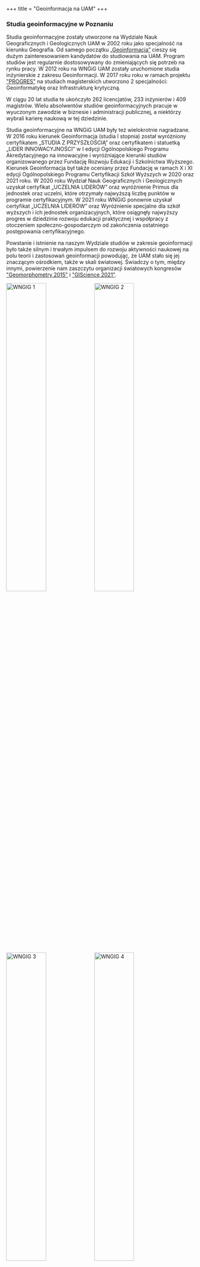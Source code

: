 +++
title = "Geoinformacja na UAM"
+++


<h3>Studia geoinformacyjne w Poznaniu</h3>

Studia geoinformacyjne zostały utworzone na Wydziale Nauk Geograficznych i Geologicznych UAM w 2002 roku jako specjalność na kierunku Geografia. Od samego początku [„Geoinformacja”](https://pl-pl.facebook.com/geoinformacja/) cieszy się dużym zainteresowaniem kandydatów do studiowania na UAM. Program studiów jest regularnie dostosowywany do zmieniających się potrzeb na rynku pracy. W 2012 roku na WNGiG UAM zostały uruchomione studia inżynierskie z zakresu Geoinformacji. W 2017 roku roku w ramach projektu ["PROGRES"](http://progres.home.amu.edu.pl/) na studiach magisterskich utworzono 2 specjalności: Geoinformatykę oraz Infrastrukturę krytyczną. 

W ciągu 20 lat studia te ukończyło 262 licencjatów, 233 inżynierów i 409 magistrów. Wielu absolwentów studiów geoinformacyjnych pracuje w wyuczonym zawodzie w biznesie i administracji publicznej, a niektórzy wybrali karierę naukową w tej dziedzinie. 

Studia geoinformacyjne na WNGiG UAM były też wielokrotnie nagradzane. W 2016 roku kierunek Geoinformacja (studia I stopnia) został wyróżniony certyfikatem „STUDIA Z PRZYSZŁOŚCIĄ” oraz certyfikatem i statuetką „LIDER INNOWACYJNOŚCI” w I edycji Ogólnopolskiego Programu Akredytacyjnego na innowacyjne i wyróżniające kierunki studiów organizowanego przez Fundację Rozwoju Edukacji i Szkolnictwa Wyższego. Kierunek Geoinformacja był także oceniany przez Fundację w ramach X i XI edycji Ogólnopolskiego Programu Certyfikacji Szkół Wyższych w 2020 oraz 2021 roku. W 2020 roku Wydział Nauk Geograficznych i Geologicznych uzyskał certyfikat „UCZELNIA LIDERÓW” oraz wyróżnienie Primus dla jednostek oraz uczelni, które otrzymały najwyższą liczbę punktów w programie certyfikacyjnym. W 2021 roku WNGiG ponownie uzyskał certyfikat „UCZELNIA LIDERÓW” oraz Wyróżnienie specjalne dla szkół wyższych i ich jednostek organizacyjnych, które osiągnęły najwyższy progres w dziedzinie rozwoju edukacji praktycznej i współpracy z otoczeniem społeczno-gospodarczym od zakończenia ostatniego postępowania certyfikacyjnego.

Powstanie i istnienie na naszym Wydziale studiów w zakresie geoinformacji było także silnym i trwałym impulsem do rozwoju aktywności naukowej na polu teorii i zastosowań geoinformacji powodując, że UAM stało się jej znaczącym ośrodkiem, także w skali światowej. Świadczy o tym, między innymi, powierzenie nam zaszczytu organizacji światowych kongresów ["Geomorphometry 2015"](https://geomorphometry.org/2015-2/) i ["GIScience 2021"](https://www.giscience.org/).

<img src="/./img/wngig/1.jpg" alt="WNGIG 1" width="46%"/>
<img src="/./img/wngig/2.jpg" alt="WNGIG 2" width="46%"/>
<img src="/./img/wngig/3.jpg" alt="WNGIG 3" width="46%"/>
<img src="/./img/wngig/4.jpg" alt="WNGIG 4" width="46%"/>
<img src="/./img/wngig/5.jpg" alt="WNGIG 5" width="46%"/>
<img src="/./img/wngig/6.jpg" alt="WNGIG 6" width="46%"/>
